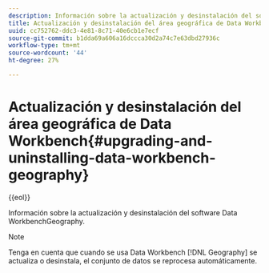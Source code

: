 ```yaml
---
description: Información sobre la actualización y desinstalación del software Data WorkbenchGeography.
title: Actualización y desinstalación del área geográfica de Data Workbench
uuid: cc752762-ddc3-4e81-8c71-40e6cb1e7ecf
source-git-commit: b1dda69a606a16dccca30d2a74c7e63dbd27936c
workflow-type: tm+mt
source-wordcount: '44'
ht-degree: 27%

---
```



# Actualización y desinstalación del área geográfica de Data Workbench{#upgrading-and-uninstalling-data-workbench-geography}

{{eol}}

Información sobre la actualización y desinstalación del software Data WorkbenchGeography.

>[!NOTE]
>
>Tenga en cuenta que cuando se usa Data Workbench [!DNL Geography] se actualiza o desinstala, el conjunto de datos se reprocesa automáticamente.

